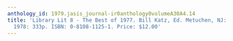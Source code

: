 ```yaml
---
anthology_id: 1979.jasis_journal-ir0anthology0volumeA30A4.14
title: 'Library Lit 8 - The Best of 1977. Bill Katz, Ed. Metuchen, NJ: Scarecrow Press;
  1978: 333p. ISBN: 0-8108-1125-1. Price: $12.00'
---
```

